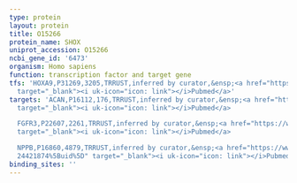 ```yaml
---
type: protein
layout: protein
title: O15266
protein_name: SHOX
uniprot_accession: O15266
ncbi_gene_id: '6473'
organism: Homo sapiens
function: transcription factor and target gene
tfs: 'HOXA9,P31269,3205,TRRUST,inferred by curator,&ensp;<a href="https://www.ncbi.nlm.nih.gov/pubmed/?term=23028966%5Buid%5D"
  target="_blank"><i uk-icon="icon: link"></i>Pubmed</a>'
targets: 'ACAN,P16112,176,TRRUST,inferred by curator,&ensp;<a href="https://www.ncbi.nlm.nih.gov/pubmed/?term=24421874%5Buid%5D"
  target="_blank"><i uk-icon="icon: link"></i>Pubmed</a>

  FGFR3,P22607,2261,TRRUST,inferred by curator,&ensp;<a href="https://www.ncbi.nlm.nih.gov/pubmed/?term=21273290%5Buid%5D"
  target="_blank"><i uk-icon="icon: link"></i>Pubmed</a>

  NPPB,P16860,4879,TRRUST,inferred by curator,&ensp;<a href="https://www.ncbi.nlm.nih.gov/pubmed/?term=17881654;
  24421874%5Buid%5D" target="_blank"><i uk-icon="icon: link"></i>Pubmed</a>'
binding_sites: ''
---
```

